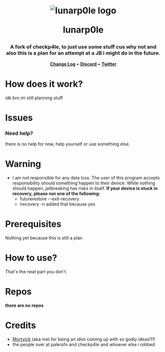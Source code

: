 <h1 align="center">
    <img src="https://media.discordapp.net/attachments/1023298825596719227/1062989481214488646/rpolesnow.png" alt="lunarp0le logo">
    <p>lunarp0le</p>
</h1>
<h3 align="center">A fork of checkp4le, to just use some stuff cus why not and also this is a plan for an attempt at a JB i might do in the future.</h3>
<p align="center">
    <strong><a href="CHANGELOG.md">Change Log</a></strong>
    •
    <strong><a href="https://dsc.gg/Boffy">Discord</a></strong>
    •
    <strong><a href="https://twitter.com/Youtube">Twitter</a></strong>
</p>

# How does it work?
idk bro im still planning stuff

# Issues
### Need help?
there is no help for now, help yourself or use something else.

# Warning
- I am not responsible for any data loss. The user of this program accepts responsibility should something happen to their device. While nothing should happen, jailbreaking has risks in itself. **If your device is stuck in recovery, please run one of the following:**
   - futurerestore --exit-recovery
   - irecovery -n
added that because yes

# Prerequisites
Nothing yet because this is still a plan

# How to use?

That's the neat part you don't.

# Repos

**there are no repos**

# Credits
- [Mortyick](https://github.com/darkestcore) (aka me) for being an idiot coming up with so godly ideas!11!  
- the people over at palera1n and checkp4le and whoever else i robbed
